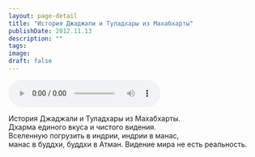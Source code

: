 ```yaml
---
layout: page-detail
title: "История Джаджали и Туладхары из Махабхарты"
publishDate: 2012.11.13
description: ""
tags:
image:
draft: false
---
```


<audio title="2012.11.13 - История Джаджали и Туладхары из Махабхарты.mp3" src="/upload/iblock/bbb/bbb69b1ff42f04531e605179c4b0c08f.mp3" controls=""></audio>

 История Джаджали и Туладхары из Махабхарты.  
 Дхарма единого вкуса и чистого видения.  
 Вселенную погрузить в индрии, индрии в манас,   
 манас в буддхи, буддхи в Атман. Видение мира не есть реальность.  

  
